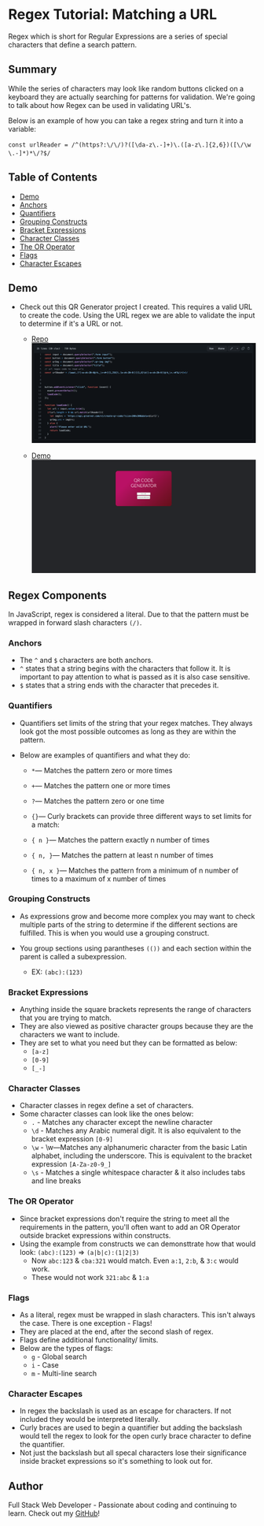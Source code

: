 # Regex Tutorial: Matching a URL

Regex which is short for Regular Expressions are a series of special characters that define a search pattern.

## Summary

While the series of characters may look like random buttons clicked on a keyboard they are actually searching for patterns for validation. We're going to talk about how Regex can be used in validating URL's.

Below is an example of how you can take a regex string and turn it into a variable:

`const urlReader = /^(https?:\/\/)?([\da-z\.-]+)\.([a-z\.]{2,6})([\/\w \.-]*)*\/?$/`

## Table of Contents

- [Demo](#demo)
- [Anchors](#anchors)
- [Quantifiers](#quantifiers)
- [Grouping Constructs](#grouping-constructs)
- [Bracket Expressions](#bracket-expressions)
- [Character Classes](#character-classes)
- [The OR Operator](#the-or-operator)
- [Flags](#flags)
- [Character Escapes](#character-escapes)

## Demo

- Check out this QR Generator project I created. This requires a valid URL to create the code. Using the URL regex we are able to validate the input to determine if it's a URL or not.

  - [Repo](https://github.com/geoescobar/QR-Code-Generator/blob/main/assets/script.js)
    ![repo](./assets/regex-code.png)

  - [Demo](https://geoescobar.github.io/QR-Code-Generator/)
      ![demo](./assets/qr-code-screenshot.png)


## Regex Components

In JavaScript, regex is considered a literal. Due to that the pattern must be wrapped in forward slash characters `(/)`.

### Anchors

- The `^` and `$` characters are both anchors.
- `^` states that a string begins with the characters that follow it. It is important to pay attention to what is passed as it is also case sensitive.
- `$` states that a string ends with the character that precedes it.

### Quantifiers

- Quantifiers set limits of the string that your regex matches. They always look got the most possible outcomes as long as they are within the pattern.

- Below are examples of quantifiers and what they do:

  - `*`— Matches the pattern zero or more times

  - `+`— Matches the pattern one or more times

  - `?`— Matches the pattern zero or one time

  - `{}`— Curly brackets can provide three different ways to set limits for a match:

  - `{ n }`— Matches the pattern exactly n number of times

  - `{ n, }`— Matches the pattern at least n number of times

  - `{ n, x }`— Matches the pattern from a minimum of n number of times to a maximum of x number of times

### Grouping Constructs

- As expressions grow and become more complex you may want to check multiple parts of the string to determine if the different sections are fulfilled. This is when you would use a grouping construct.

- You group sections using parantheses `(())` and each section within the parent is called a subexpression.
  - EX: `(abc):(123)`

### Bracket Expressions

- Anything inside the square brackets represents the range of characters that you are trying to match.
- They are also viewed as positive character groups because they are the characters we want to include.
- They are set to what you need but they can be formatted as below:
  - `[a-z]`
  - `[0-9]`
  - `[_-]`

### Character Classes

- Character classes in regex define a set of characters.
- Some character classes can look like the ones below:
  - `.` - Matches any character except the newline character
  - `\d` - Matches any Arabic numeral digit. It is also equivalent to the bracket expression `[0-9]`
  - `\w` - \w—Matches any alphanumeric character from the basic Latin alphabet, including the underscore. This is equivalent to the bracket expression `[A-Za-z0-9_]`
  - `\s` - Matches a single whitespace character & it also includes tabs and line breaks

### The OR Operator

- Since bracket expressions don't require the string to meet all the requirements in the pattern, you'll often want to add an OR Operator outside bracket expressions within constructs.
- Using the example from constructs we can demonsttrate how that would look:
  `(abc):(123)` => `(a|b|c):(1|2|3)`
  - Now `abc:123` & `cba:321` would match. Even `a:1`, `2:b`, & `3:c` would work.
  - These would not work `321:abc` & `1:a`

### Flags

- As a literal, regex must be wrapped in slash characters. This isn't always the case. There is one exception - Flags!
- They are placed at the end, after the second slash of regex.
- Flags define additional functionality/ limits.
- Below are the types of flags:
  - `g` - Global search
  - `i` - Case
  - `m` - Multi-line search

### Character Escapes

- In regex the backslash is used as an escape for characters. If not included they would be interpreted literally.
- Curly braces are used to begin a quantifier but adding the backslash would tell the regex to look for the open curly brace character to define the quantifier.
- Not just the backslash but all specal characters lose their significance inside bracket expressions so it's something to look out for.

## Author

Full Stack Web Developer - Passionate about coding and continuing to learn. Check out my [GitHub](https://github.com/geoescobar)!
